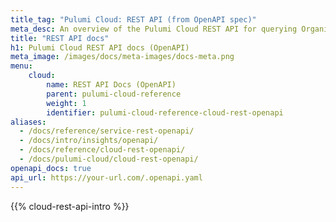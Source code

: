 ```yaml
---
title_tag: "Pulumi Cloud: REST API (from OpenAPI spec)"
meta_desc: An overview of the Pulumi Cloud REST API for querying Organization, Stack, State, etc. information.
title: "REST API docs"
h1: Pulumi Cloud REST API docs (OpenAPI)
meta_image: /images/docs/meta-images/docs-meta.png
menu:
    cloud:
        name: REST API Docs (OpenAPI)
        parent: pulumi-cloud-reference
        weight: 1
        identifier: pulumi-cloud-reference-cloud-rest-openapi
aliases:
  - /docs/reference/service-rest-openapi/
  - /docs/intro/insights/openapi/
  - /docs/reference/cloud-rest-openapi/
  - /docs/pulumi-cloud/cloud-rest-openapi/
openapi_docs: true
api_url: https://your-url.com/.openapi.yaml
---
```


{{% cloud-rest-api-intro %}}
